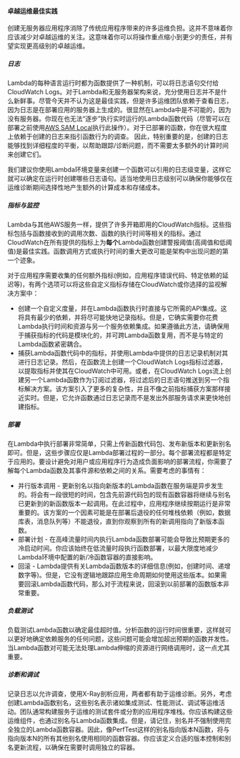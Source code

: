 #### 卓越运维最佳实践

创建无服务器应用程序消除了传统应用程序带来的许多运维负担。这并不意味着你应该减少对卓越运维的关注。这意味着你可以将操作重点缩小到更少的责任，并有望实现更高级别的卓越运维。

##### 日志

Lambda的每种语言运行时都为函数提供了一种机制，可以将日志语句交付给CloudWatch Logs。对于Lambda和无服务器架构来说，充分使用日志并不是什么新鲜事。尽管今天并不认为这是最佳实践，但是许多运维团队依赖于查看日志，因为日志是在部署应用的服务器上生成的。很显然在Lambda中是不可能的，因为没有服务器。你现在也无法“逐步”执行实时运行的Lambda函数代码（尽管可以在部署之前使用[AWS SAM Local](https://github.com/awslabs/aws-sam-local)执行此操作）。对于已部署的函数，你在很大程度上依赖于创建的日志来指引函数行为的调查。 因此，特别重要的是，创建的日志能够找到详细程度的平衡，以帮助跟踪/诊断问题，而不需要太多额外的计算时间来创建它们。

我们建议你使用Lambda环境变量来创建一个函数可以引用的日志级变量，这样它就可以确定在运行时创建哪些日志语句。适当地使用日志级别可以确保你能够仅在运维诊断期间选择性地产生额外的计算成本和存储成本。

##### 指标与监控

Lambda与其他AWS服务一样，提供了许多开箱即用的CloudWatch指标。这些指标包括与函数接收到的调用次数、函数的执行时间等相关的指标。通过CloudWatch在所有提供的指标上为**每个**Lambda函数创建警报阈值(高阈值和低阈值)是最佳实践。函数调用方式或执行时间的重大更改可能是架构中出现问题的第一个迹象。

对于应用程序需要收集的任何额外指标(例如，应用程序错误代码、特定依赖的延迟等)，有两个选项可以将这些自定义指标存储在CloudWatch或你选择的监视解决方案中：
- 创建一个自定义度量，并在Lambda函数执行时直接与它所需的API集成。这将具有最少的依赖，并将尽可能快地记录指标。但是，它确实需要你花费Lambda执行时间和资源与另一个服务依赖集成。如果遵循此方法，请确保用于捕获指标的代码是模块化的，并可跨Lambda函数复用，而不是与特定的Lambda函数紧密耦合。
- 捕获Lambda函数代码中的指标，并使用Lambda中提供的日志记录机制对其进行日志记录。然后，在函数流上创建一个CloudWatch Logs指标过滤器，以提取指标并使其在CloudWatch中可用。或者，在CloudWatch Logs流上创建另一个Lambda函数作为订阅过滤器，将过滤后的日志语句推送到另一个指标解决方案。该方案引入了更多的复杂性，并且不像之前指标捕获方案那样接近实时。但是，它允许函数通过日志记录而不是发出外部服务请求来更快地创建指标。

##### 部署

在Lambda中执行部署非常简单，只需上传新函数代码包、发布新版本和更新别名即可。但是，这些步骤应仅是Lambda部署过程的一部分。每个部署流程都是特定于应用的。要设计避免对用户或应用程序行为造成负面影响的部署流程，你需要了解每个Lambda函数及其事件源和依赖之间的关系。需要考虑的事情有：
- 并行版本调用 - 更新别名以指向新版本的Lambda函数在服务端是异步发生的。将会有一段很短的时间，包含先前源代码包的现有函数容器将继续与别名已更新到的新函数版本一起调用。在此过程中，应用程序继续按期运行是非常重要的。该方案的一个因素可能是在部署后退役的任何堆栈依赖（例如，数据库表，消息队列等）不能退役，直到你观察到所有的新调用指向了新版本函数。
- 部署计划 - 在高峰流量时间内执行Lambda函数部署可能会导致比预期更多的冷启动时间。你应该始终在低流量时段执行函数部署，以最大限度地减少Lambda环境中配置的新/冷函数容器的直接影响。
- 回滚 - Lambda提供有关Lambda函数版本的详细信息(例如，创建时间、递增数字等)。但是，它没有逻辑地跟踪应用生命周期如何使用这些版本。如果需要回滚Lambda函数代码，那么对于流程来说，回滚到以前部署的函数版本非常重要。

##### 负载测试

负载测试Lambda函数以确定最佳超时值。分析函数的运行时间很重要，这样就可以更好地确定依赖服务的任何问题，这些问题可能会增加超出预期的函数并发性。当Lambda函数对可能无法处理Lambda伸缩的资源进行网络调用时，这一点尤其重要。

##### 诊断和调试

记录日志以允许调查，使用X-Ray剖析应用，两者都有助于运维诊断。另外，考虑创建Lambda函数别名，这些别名表示诸如集成测试、性能测试、调试等运维活动。团队通常构建服务于运维的测试套件或分割的应用程序堆栈。你应该构建这些运维组件，也通过别名与Lambda函数集成。但是，请记住，别名并不强制使用完全独立的Lambda函数容器。因此，像PerfTest这样的别名指向版本N函数，将与指向版本N的所有其他别名使用相同的函数容器。你应该定义合适的版本控制和别名更新流程，以确保在需要时调用独立的容器。

